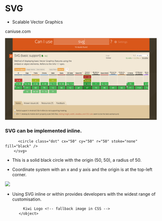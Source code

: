 # SVG

* Scalable Vector Graphics

caniuse.com

<img src="https://github.com/LydiaWozniak/SVG_Animations/blob/master/Screen%20Shot%202018-11-09%20at%2015.16.44.png" width="500">

### SVG can be implemented inline.

 ``` <svg class="blob" height="1000" width="1000">
       <circle class="dot" cx="50" cy="50" r="50" stoke="none" fill="black" />
     </svg>
 ```

* This is a solid black circle with the origin (50, 50), a radius of 50.

* Coordinate system with an x and y axis and the origin is at the top-left corner.

<img src="https://d33wubrfki0l68.cloudfront.net/fedcd70d34fc3a5dea2369e727b6a8e7081de43b/3496e/images/initial-coordinate-systems.jpg" width="500">

* Using SVG inline or within <object> provides developers with the widest range of customisation.
 
```<object type="image/svg+xml" data="kiwi.svg" class="logo">
     Kiwi Logo <!-- fallback image in CSS -->
   </object>
```

